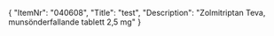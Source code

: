 {
  "ItemNr": "040608",
  "Title": "test",
  "Description": "Zolmitriptan Teva, munsönderfallande tablett 2,5 mg"
}